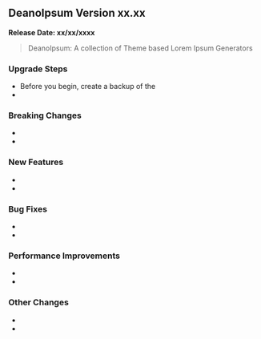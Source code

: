 ## DeanoIpsum Version xx.xx
**Release Date: xx/xx/xxxx**

> DeanoIpsum: A collection of Theme based Lorem Ipsum Generators

### Upgrade Steps
* Before you begin, create a backup of the 
* 

### Breaking Changes
* 
* 

### New Features
* 
* 

### Bug Fixes
* 
* 

### Performance Improvements
* 
* 

### Other Changes
* 
* 
